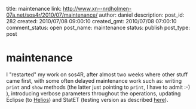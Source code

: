 title: maintenance
link: http://www.xn--nrdholmen-07a.net/sos4r/2010/07/maintenance/
author: daniel
description: 
post_id: 282
created: 2010/07/08 09:00:10
created_gmt: 2010/07/08 07:00:10
comment_status: open
post_name: maintenance
status: publish
post_type: post

# maintenance

I "restarted" my work on sos4R, after almost two weeks where other stuff came first, with some often delayed maintenance work such as: writing `print` and `show` methods (the latter just pointing to `print`, I have to admit :-) ), introducing verbose parameters throughout the operations, updating Eclipse (to [Helios](http://www.eclipse.org/helios/)) and StatET (testing version as described [here](http://lists.r-forge.r-project.org/pipermail/statet-user/2010-June/000451.html)).